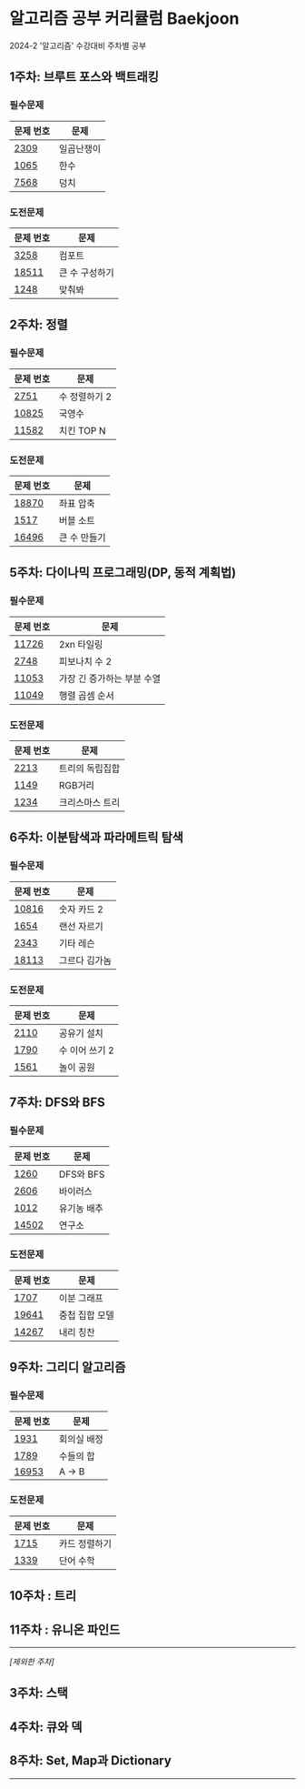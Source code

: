 # 알고리즘 공부 커리큘럼 Baekjoon
2024-2 '알고리즘' 수강대비 주차별 공부

## 1주차: 브루트 포스와 백트래킹

### 필수문제
| 문제 번호 | 문제 |
| --- | --- |
| [2309](https://www.acmicpc.net/problem/2309) | 일곱난쟁이 |
| [1065](https://www.acmicpc.net/problem/1065) | 한수 |
| [7568](https://www.acmicpc.net/problem/7568) | 덩치 |

### 도전문제
| 문제 번호 | 문제 |
| --- | --- |
| [3258](https://www.acmicpc.net/problem/3258) | 컴포트 |
| [18511](https://www.acmicpc.net/problem/18511) | 큰 수 구성하기 |
| [1248](https://www.acmicpc.net/problem/1248) | 맞춰봐 |

## 2주차: 정렬

### 필수문제
| 문제 번호 | 문제 |
| --- | --- |
| [2751](https://www.acmicpc.net/problem/2751) | 수 정렬하기 2 |
| [10825](https://www.acmicpc.net/problem/10825) | 국영수 |
| [11582](https://www.acmicpc.net/problem/11582) | 치킨 TOP N |

### 도전문제
| 문제 번호 | 문제 |
| --- | --- |
| [18870](https://www.acmicpc.net/problem/18870) | 좌표 압축 |
| [1517](https://www.acmicpc.net/problem/1517) | 버블 소트 |
| [16496](https://www.acmicpc.net/problem/16496) | 큰 수 만들기 |

## 5주차: 다이나믹 프로그래밍(DP, 동적 계획법)

### 필수문제
| 문제 번호 | 문제 |
| --- | --- |
| [11726](https://www.acmicpc.net/problem/11726) | 2xn 타일링 |
| [2748](https://www.acmicpc.net/problem/2748) | 피보나치 수 2 |
| [11053](https://www.acmicpc.net/problem/11053) | 가장 긴 증가하는 부분 수열 |
| [11049](https://www.acmicpc.net/problem/11049) | 행렬 곱셈 순서 |

### 도전문제
| 문제 번호 | 문제 |
| --- | --- |
| [2213](https://www.acmicpc.net/problem/2213) | 트리의 독립집합 |
| [1149](https://www.acmicpc.net/problem/1149) | RGB거리 |
| [1234](https://www.acmicpc.net/problem/1234) | 크리스마스 트리 |

## 6주차: 이분탐색과 파라메트릭 탐색

### 필수문제
| 문제 번호 | 문제 |
| --- | --- |
| [10816](https://www.acmicpc.net/problem/10816) | 숫자 카드 2 |
| [1654](https://www.acmicpc.net/problem/1654) | 랜선 자르기 |
| [2343](https://www.acmicpc.net/problem/2343) | 기타 레슨 |
| [18113](https://www.acmicpc.net/problem/18113) | 그르다 김가놈 |

### 도전문제
| 문제 번호 | 문제 |
| --- | --- |
| [2110](https://www.acmicpc.net/problem/2110) | 공유기 설치 |
| [1790](https://www.acmicpc.net/problem/1790) | 수 이어 쓰기 2 |
| [1561](https://www.acmicpc.net/problem/1561) | 놀이 공원 |

## 7주차: DFS와 BFS

### 필수문제
| 문제 번호 | 문제 |
| --- | --- |
| [1260](https://www.acmicpc.net/problem/1260) | DFS와 BFS |
| [2606](https://www.acmicpc.net/problem/2606) | 바이러스 |
| [1012](https://www.acmicpc.net/problem/1012) | 유기농 배추 |
| [14502](https://www.acmicpc.net/problem/14502) | 연구소 |

### 도전문제
| 문제 번호 | 문제 |
| --- | --- |
| [1707](https://www.acmicpc.net/problem/1707) | 이분 그래프 |
| [19641](https://www.acmicpc.net/problem/19641) | 중첩 집합 모델 |
| [14267](https://www.acmicpc.net/problem/14267) | 내리 칭찬 |

## 9주차: 그리디 알고리즘

### 필수문제
| 문제 번호 | 문제 |
| --- | --- |
| [1931](https://www.acmicpc.net/problem/1931) | 회의실 배정 |
| [1789](https://www.acmicpc.net/problem/1789) | 수들의 합 |
| [16953](https://www.acmicpc.net/problem/16953) | A → B |

### 도전문제
| 문제 번호 | 문제 |
| --- | --- |
| [1715](https://www.acmicpc.net/problem/1715) | 카드 정렬하기 |
| [1339](https://www.acmicpc.net/problem/1339) | 단어 수학 |

## 10주차 : 트리
## 11주차 : 유니온 파인드  

---  

*[제외한 주차]*
## 3주차: 스택

## 4주차: 큐와 덱

## 8주차: Set, Map과 Dictionary

---


